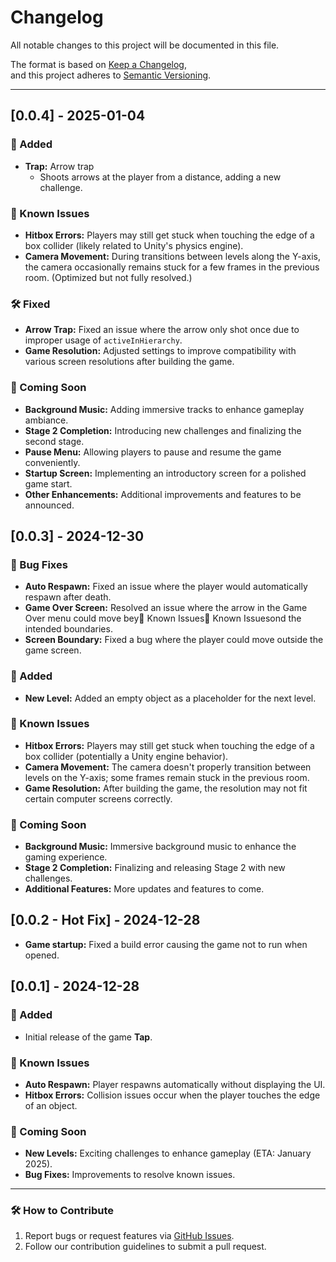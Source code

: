 # Changelog

All notable changes to this project will be documented in this file.

The format is based on [Keep a Changelog](https://keepachangelog.com/en/1.0.0/),  
and this project adheres to [Semantic Versioning](https://semver.org/spec/v2.0.0.html).

---

## [0.0.4] - 2025-01-04

### 🎉 Added
- **Trap:** Arrow trap
  - Shoots arrows at the player from a distance, adding a new challenge.

### 🐞 Known Issues
- **Hitbox Errors:** Players may still get stuck when touching the edge of a box collider (likely related to Unity's physics engine).
- **Camera Movement:** During transitions between levels along the Y-axis, the camera occasionally remains stuck for a few frames in the previous room. (Optimized but not fully resolved.)

### 🛠️ Fixed
- **Arrow Trap:** Fixed an issue where the arrow only shot once due to improper usage of `activeInHierarchy`.
- **Game Resolution:** Adjusted settings to improve compatibility with various screen resolutions after building the game.

### 🔮 Coming Soon
- **Background Music:** Adding immersive tracks to enhance gameplay ambiance.
- **Stage 2 Completion:** Introducing new challenges and finalizing the second stage.
- **Pause Menu:** Allowing players to pause and resume the game conveniently.
- **Startup Screen:** Implementing an introductory screen for a polished game start.
- **Other Enhancements:** Additional improvements and features to be announced.

## [0.0.3] - 2024-12-30

### 🐞 Bug Fixes
- **Auto Respawn:** Fixed an issue where the player would automatically respawn after death.
- **Game Over Screen:** Resolved an issue where the arrow in the Game Over menu could move bey🐞 Known Issues🐞 Known Issuesond the intended boundaries.
- **Screen Boundary:** Fixed a bug where the player could move outside the game screen.

### 🎉 Added
- **New Level:** Added an empty object as a placeholder for the next level.

### 🐞 Known Issues
- **Hitbox Errors:** Players may still get stuck when touching the edge of a box collider (potentially a Unity engine behavior).
- **Camera Movement:** The camera doesn't properly transition between levels on the Y-axis; some frames remain stuck in the previous room.
- **Game Resolution:** After building the game, the resolution may not fit certain computer screens correctly.

### 🔮 Coming Soon
- **Background Music:** Immersive background music to enhance the gaming experience.
- **Stage 2 Completion:** Finalizing and releasing Stage 2 with new challenges.
- **Additional Features:** More updates and features to come.

## [0.0.2 - Hot Fix] - 2024-12-28
- **Game startup:** Fixed a build error causing the game not to run when opened.

## [0.0.1] - 2024-12-28

### 🎉 Added
- Initial release of the game **Tap**.

### 🐞 Known Issues
- **Auto Respawn:** Player respawns automatically without displaying the UI.
- **Hitbox Errors:** Collision issues occur when the player touches the edge of an object.

### 🔮 Coming Soon
- **New Levels:** Exciting challenges to enhance gameplay (ETA: January 2025).
- **Bug Fixes:** Improvements to resolve known issues.

---

### 🛠️ How to Contribute
1. Report bugs or request features via [GitHub Issues](https://github.com/kleqing/Tap/issues).
2. Follow our contribution guidelines to submit a pull request.
